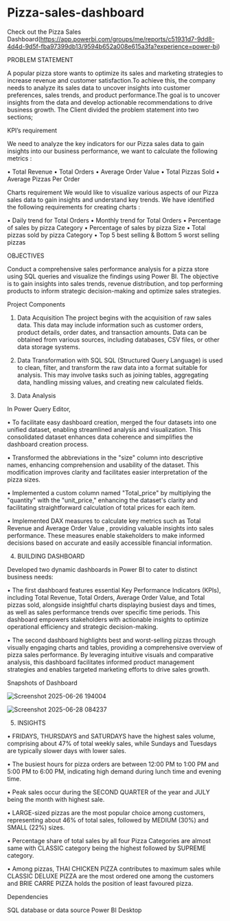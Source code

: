 # Pizza-sales-dashboard
Check out the Pizza Sales Dashboard(https://app.powerbi.com/groups/me/reports/c51931d7-9dd8-4d4d-9d5f-fba97399db13/9594b652a008e615a3fa?experience=power-bi)

PROBLEM STATEMENT

A popular pizza store wants to optimize its sales and marketing strategies to increase revenue and customer satisfaction.To achieve this, the company needs to analyze its sales data to uncover insights into customer preferences, sales trends, and product performance.The goal is to uncover insights from the data and develop actionable recommendations to drive business growth. The Client divided the problem statement into two sections;

KPI’s requirement

We need to analyze the key indicators for our Pizza sales data to gain insights into our business performance, we want to calculate the following metrics :

•	Total Revenue
•	Total Orders
•	Average Order Value
•	Total Pizzas Sold
•	Average Pizzas Per Order

Charts requirement We would like to visualize various aspects of our Pizza sales data to gain insights and understand key trends. We have identified the following requirements for creating charts :

•	Daily trend for Total Orders
•	Monthly trend for Total Orders
•	Percentage of sales by pizza Category
•	Percentage of sales by pizza Size
•	Total pizzas sold by pizza Category
•	Top 5 best selling & Bottom 5 worst selling pizzas

OBJECTIVES

Conduct a comprehensive sales performance analysis for a pizza store using SQL queries and visualize the findings using Power BI. The objective is to gain insights into sales trends, revenue distribution, and top performing products to inform strategic decision-making and optimize sales strategies.

Project Components
1. Data Acquisition
The project begins with the acquisition of raw sales data. This data may include information such as customer orders, product details, order dates, and transaction amounts. Data can be obtained from various sources, including databases, CSV files, or other data storage systems.

2. Data Transformation with SQL
SQL (Structured Query Language) is used to clean, filter, and transform the raw data into a format suitable for analysis. This may involve tasks such as joining tables, aggregating data, handling missing values, and creating new calculated fields.

3. Data Analysis
   
In Power Query Editor,

• To facilitate easy dashboard creation, merged the four datasets into one unified dataset, enabling streamlined analysis and visualization. This consolidated dataset enhances data coherence and simplifies the dashboard creation process.

• Transformed the abbreviations in the "size" column into descriptive names, enhancing comprehension and usability of the dataset. This modification improves clarity and facilitates easier interpretation of the pizza sizes.

• Implemented a custom column named "Total_price" by multiplying the "quantity" with the "unit_price," enhancing the dataset's clarity and facilitating straightforward calculation of total prices for each item.

• Implemented DAX measures to calculate key metrics such as Total Revenue and Average Order Value , providing valuable insights into sales performance. These measures enable stakeholders to make informed decisions based on accurate and easily accessible financial information.

4. BUILDING DASHBOARD

Developed two dynamic dashboards in Power BI to cater to distinct business needs:

• The first dashboard features essential Key Performance Indicators (KPIs), including Total Revenue, Total Orders, Average Order Value, and Total pizzas sold, alongside insightful charts displaying busiest days and times, as well as sales performance trends over specific time periods. This dashboard empowers stakeholders with actionable insights to optimize operational efficiency and strategic decision-making.

• The second dashboard highlights best and worst-selling pizzas through visually engaging charts and tables, providing a comprehensive overview of pizza sales performance. By leveraging intuitive visuals and comparative analysis, this dashboard facilitates informed product management strategies and enables targeted marketing efforts to drive sales growth.

Snapshots of Dashboard

![Screenshot 2025-06-26 194004](https://github.com/user-attachments/assets/59989d87-0ad9-41f3-a8c7-36c093fa7550)

![Screenshot 2025-06-28 084237](https://github.com/user-attachments/assets/259e016b-63cc-4aba-9efe-020822deda97)

5. INSIGHTS
   
• FRIDAYS, THURSDAYS and SATURDAYS have the highest sales volume, comprising about 47% of total weekly sales, while Sundays and Tuesdays are typically slower days with lower sales.

• The busiest hours for pizza orders are between 12:00 PM to 1:00 PM and 5:00 PM to 6:00 PM, indicating high demand during lunch time and evening time.

• Peak sales occur during the SECOND QUARTER of the year and JULY being the month with highest sale.

• LARGE-sized pizzas are the most popular choice among customers, representing about 46% of total sales, followed by MEDIUM (30%) and SMALL (22%) sizes.

• Percentage share of total sales by all four Pizza Categories are almost same with CLASSIC category being the highest followed by SUPREME category.

• Among pizzas, THAI CHICKEN PIZZA contributes to maximum sales while CLASSIC DELUXE PIZZA are the most ordered one among the customers and BRIE CARRE PIZZA holds the position of least favoured pizza.

Dependencies 

SQL database or data source
Power BI Desktop
